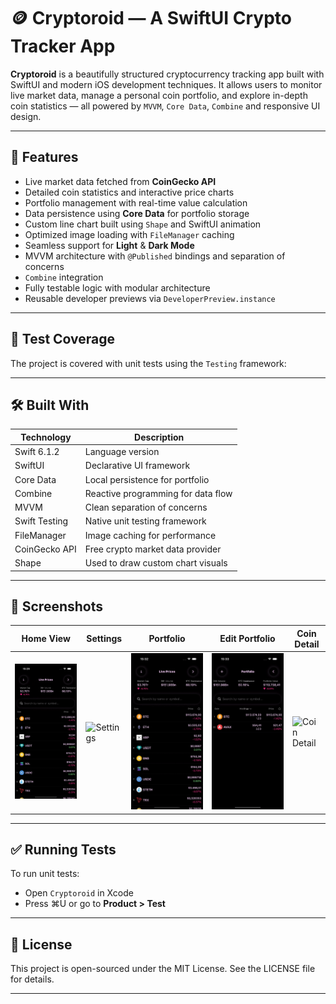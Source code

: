 # 🪙 Cryptoroid — A SwiftUI Crypto Tracker App

**Cryptoroid** is a beautifully structured cryptocurrency tracking app built with SwiftUI and modern iOS development techniques. It allows users to monitor live market data, manage a personal coin portfolio, and explore in-depth coin statistics — all powered by `MVVM`, `Core Data`, `Combine` and responsive UI design.

---

## 🚀 Features

- Live market data fetched from **CoinGecko API**
- Detailed coin statistics and interactive price charts
- Portfolio management with real-time value calculation
- Data persistence using **Core Data** for portfolio storage
- Custom line chart built using `Shape` and SwiftUI animation
- Optimized image loading with `FileManager` caching
- Seamless support for **Light** & **Dark Mode**
- MVVM architecture with `@Published` bindings and separation of concerns
- `Combine` integration
- Fully testable logic with modular architecture
- Reusable developer previews via `DeveloperPreview.instance`

---

## 🧪 Test Coverage

The project is covered with unit tests using the `Testing` framework:

---

## 🛠️ Built With

| Technology       | Description                                  |
|------------------|----------------------------------------------|
| Swift 6.1.2       | Language version                             |
| SwiftUI           | Declarative UI framework                     |
| Core Data         | Local persistence for portfolio              |
| Combine           | Reactive programming for data flow           |
| MVVM              | Clean separation of concerns                 |
| Swift Testing     | Native unit testing framework                |
| FileManager       | Image caching for performance                |
| CoinGecko API     | Free crypto market data provider             |
| Shape             | Used to draw custom chart visuals            |

---

## 📱 Screenshots

| Home View | Settings | Portfolio | Edit Portfolio | Coin Detail |
|-----------|-------------|-----------|-------------|-------------|
| ![Home](Records/home.gif) | ![Settings](Records/settings.gif) | ![Portfolio](Records/portfolio.gif) | ![Edit Portfolio](Records/edit-portfolio.gif) | ![Coin Detail](Records/coin-detail.gif) |

---

## ✅ Running Tests

To run unit tests:

- Open `Cryptoroid` in Xcode
- Press ⌘U or go to **Product > Test**

---

## 📄 License

This project is open-sourced under the MIT License. See the LICENSE file for details.

---
